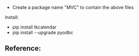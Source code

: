 - Create a package name "MVC" to contain the above files

Install:
- pip install tkcalendar
- pip install --upgrade pyodbc

Reference:
- 

